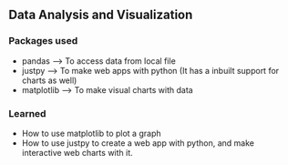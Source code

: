 ## Data Analysis and Visualization

### Packages used

- pandas --> To access data from local file
- justpy --> To make web apps with python (It has a inbuilt support for charts as well)
- matplotlib --> To make visual charts with data

### Learned

- How to use matplotlib to plot a graph
- How to use justpy to create a web app with python, and make interactive web charts with it.
